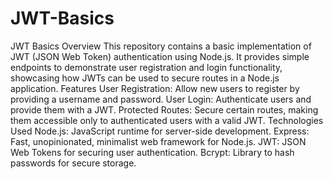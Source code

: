 # JWT-Basics
 JWT Basics Overview This repository contains a basic implementation of JWT (JSON Web Token) authentication using Node.js. It provides simple endpoints to demonstrate user registration and login functionality, showcasing how JWTs can be used to secure routes in a Node.js application.  Features User Registration: Allow new users to register by providing a username and password. User Login: Authenticate users and provide them with a JWT. Protected Routes: Secure certain routes, making them accessible only to authenticated users with a valid JWT. Technologies Used Node.js: JavaScript runtime for server-side development. Express: Fast, unopinionated, minimalist web framework for Node.js. JWT: JSON Web Tokens for securing user authentication. Bcrypt: Library to hash passwords for secure storage.

